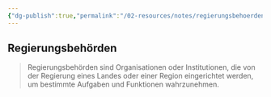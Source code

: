 ```yaml
---
{"dg-publish":true,"permalink":"/02-resources/notes/regierungsbehoerden/","tags":["BWL"],"noteIcon":"","updated":"2025-08-26T16:35:07.000+02:00"}
---
```


## Regierungsbehörden 


> Regierungsbehörden sind Organisationen oder Institutionen, die von der Regierung eines Landes oder einer Region eingerichtet werden, um bestimmte Aufgaben und Funktionen wahrzunehmen.